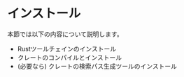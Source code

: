 <!-- -*- coding:utf-8-unix -*- -->

# インストール

本節では以下の内容について説明します。

- Rustツールチェインのインストール
- クレートのコンパイルとインストール
- (必要なら) クレートの検索パス生成ツールのインストール
